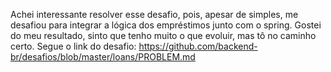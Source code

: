 Achei interessante resolver esse desafio, pois, apesar de simples, me desafiou para integrar a lógica dos empréstimos junto com o spring. Gostei do meu resultado, sinto que tenho muito o que evoluir, mas tô no caminho certo. Segue o link do desafio: https://github.com/backend-br/desafios/blob/master/loans/PROBLEM.md
